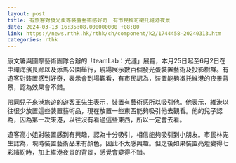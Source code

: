 ```yaml
---
layout: post
title: 有旅客對發光蛋等裝置藝術感好奇　有市民稱可襯托維港夜景
date: 2024-03-13 16:35:08.000000000 +08:00
link: https://news.rthk.hk/rthk/ch/component/k2/1744458-20240313.htm
categories: rthk
---
```


康文署與國際藝術團隊合辦的「teamLab：光漣」展覽，本月25日起至6月2日在中環海濱長廊以及添馬公園舉行，現場展示數百個發光蛋裝置藝術及投影樹群。有遊客對裝置感到好奇，表示會到場觀看，有市民認為，裝置能夠襯托維港的夜景背景，認為效果會不錯。

帶同兒子來港旅遊的遊客王先生表示，裝置有藝術感所以吸引他。他表示，維港以往很少放置這些裝置藝術品，現在放置一些東西能夠吸引他去觀看。他的兒子認為，因為第一次來港，以往沒有看過這些東西，所以一定會去看。

遊客高小姐對裝置感到有興趣，認為十分吸引，相信能夠吸引到小朋友。市民林先生認為，現時裝置藝術品未有顏色，因此不太感興趣。但之後如果裝置亮燈變得七彩繽紛時，加上維港夜景的背景，感覺會變得不錯。
